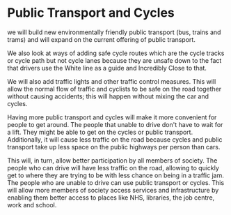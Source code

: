 
Public Transport and Cycles
============================

we will build new environmentally friendly public transport (bus, trains and trams) and will expand on the current offering of public transport.

We also look at ways of adding safe cycle routes which are the cycle tracks or cycle path but not cycle lanes because they are unsafe down to the fact that drivers use the White line as a guide and Incredibly Close to that.

We will also add traffic lights and other traffic control measures. This will allow the normal flow of traffic and cyclists to be safe on the road together without causing accidents; this will happen without mixing the car and cycles.

Having more public transport and cycles will make it more convenient for people to get around. The people that unable to drive don't have to wait for a lift. They might be able to get on the cycles or public transport. Additionally, it will cause less traffic on the road because cycles and public transport take up less space on the public highways per person than cars.

This will, in turn, allow better participation by all members of society. The people who can drive will have less traffic on the road, allowing to quickly get to where they are trying to be with less chance on being in a traffic jam. The people who are unable to drive can use public transport or cycles. This will allow more members of society access services and infrastructure by enabling them better access to places like NHS, libraries, the job centre, work and school.
